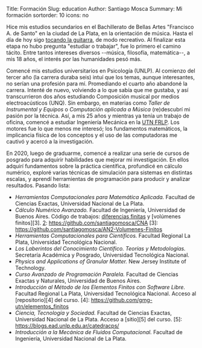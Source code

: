 Title: Formación
Slug: education
Author: Santiago Mosca
Summary: Mi formación
sortorder: 10
icons: no

Hice mis estudios secundarios en el Bachillerato de Bellas Artes "Francisco A.
de Santo" en la ciudad de La Plata, en la orientación de música. Hasta el día
de hoy sigo [tocando la guitarra][1], de modo recreativo. Al finalizar esta
etapa no hubo pregunta "estudiar o trabajar", fue lo primero el camino tácito.
Entre tantos intereses diversos --música, filosofía, matemática--, a mis 18
años, el interés por las humanidades pesó más.

[1]: https://youtube.com/shorts/zm7CO6kgBLA

Comencé mis estudios universitarios en Psicología (UNLP). Al comienzo del
tercer año (la carrera duraba seis) intuí que los temas, aunque interesantes,
no serían una profesión para mí. Promediando el cuarto año abandoné la carrera.
Intenté de nuevo, volviendo a lo que sabía que me gustaba, y así transcurrieron
dos años estudiando Composición musical por medios electroacústicos (UNQ). Sin
embargo, en materias como _Taller de Instrumental y Equipos_ o _Computación
aplicada a Música_ (re)descubrí mi pasión por la técnica. Así, a mis 25 años y
mientras ya tenía un trabajo de oficina, comencé a estudiar Ingeniería Mecánica
en la [UTN FRLP][2]. Los motores fue lo que menos me interesó; los fundamentos
matemáticos, la implicancia física de los conceptos y el uso de las
computadoras me cautivó y acercó a la investigación.

[2]: https://www.frlp.utn.edu.ar/

En 2020, luego de graduarme, comencé a realizar una serie de cursos de posgrado
para adquirir habilidades que mejorar mi investigación. En ellos adquirí
fundamentos sobre la práctica científica, profundicé en cálculo numérico,
exploré varias técnicas de simulación para sistemas en distintas escalas, y
aprendí herramientas de programación para producir y analizar resultados.
Pasando lista:

- *Herramientas Computacionales para Matemática Aplicada.* Facultad de Ciencias
Exactas, Universidad Nacional de La Plata.
- *Cálculo Numérico Avanzado.* Facultad de Ingeniería, Universidad de Buenos
Aires. Código de trabajos: [diferencias finitas][2] y [volúmenes finitos][3].
[2]: https://github.com/santiagomosca/CNA 
[3]: https://github.com/santiagomosca/AN2-Volumenes-Finitos
- *Herramientas Computacionales para Científicos.* Facultad Regional La Plata,
Universidad Tecnológica Nacional.
- *Los Laberintos del Conocimiento Científico. Teorías y Metodologías.*
Secretaría Académica y Posgrado, Universidad Tecnológica Nacional.
- *Physics and Applications of Granular Matter.* New Jersey Institute of
Technology.
- *Curso Avanzado de Programación Paralela.* Facultad de Ciencias Exactas y
Naturales, Universidad de Buenos Aires.
- *Introducción al Método de los Elementos Finitos con Software Libre.*
Facultad Regional La Plata, Universidad Tecnológica Nacional. Acceso al 
[repositorio][4] del curso.
[4]: https://github.com/gmg-utn/elementos_finitos
- *Ciencia, Tecnología y Sociedad.* Facultad de Ciencias Exactas, Universidad
Nacional de La Plata. Acceso a [sitio][5] del curso.
[5]: https://blogs.ead.unlp.edu.ar/catedracps/
- *Introducción a la Mecánica de Fluidos Computacional.* Facultad de
Ingeniería, Universidad Nacional de La Plata.

<!--Mi CV está disponible [aquí]({filename}/img/docs/Mosca_S-CV-es.pdf).

[![large]({filename}/img/Mosca_S-cluster.jpeg)]({filename}/img/Mosca_S-cluster.jpeg)

&nbsp;
-->

